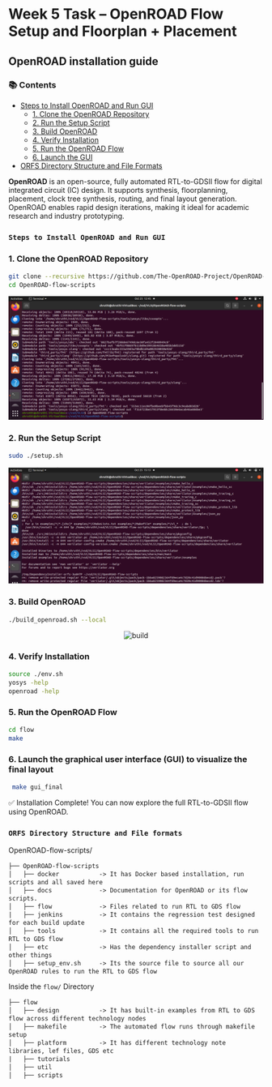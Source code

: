 # Week 5 Task – OpenROAD Flow Setup and Floorplan + Placement

## OpenROAD installation guide

### 📚 Contents

  - [Steps to Install OpenROAD and Run GUI](#steps-to-install-openroad-and-run-gui)
    - [1. Clone the OpenROAD Repository](#1-clone-the-openroad-repository)
    - [2. Run the Setup Script](#2-run-the-setup-script)
    - [3. Build OpenROAD](#3-build-openroad)
    - [4. Verify Installation](#4-verify-installation)
    - [5. Run the OpenROAD Flow](#5-run-the-openroad-flow)
    - [6. Launch the GUI](#6-launch-the-graphical-user-interface-gui-to-visualize-the-final-layout)
- [ORFS Directory Structure and File Formats](#orfs-directory-structure-and-file-formats)


**OpenROAD** is an open-source, fully automated RTL-to-GDSII flow for digital integrated circuit (IC) design. It supports synthesis, floorplanning, placement, clock tree synthesis, routing, and final layout generation. OpenROAD enables rapid design iterations, making it ideal for academic research and industry prototyping.

### `Steps to Install OpenROAD and Run GUI`

### 1. Clone the OpenROAD Repository

```bash
git clone --recursive https://github.com/The-OpenROAD-Project/OpenROAD-flow-scripts
cd OpenROAD-flow-scripts
```
<p align="center">
  <img src="https://github.com/lagudushruthi/Risc-V-RTL2GDS/blob/main/Week5/cloning.png" 
       alt="cloning" width="600"/>
</p>

### 2. Run the Setup Script

```bash
sudo ./setup.sh
```
<p align="center">
  <img src="https://github.com/lagudushruthi/Risc-V-RTL2GDS/blob/main/Week5/setup.png" 
       alt="setup" width="600"/>
</p>

### 3. Build OpenROAD

```bash
./build_openroad.sh --local
```

<p align="center">
  <img src="https://github.com/lagudushruthi/Risc-V-RTL2GDS/blob/main/Week5/build.png" 
       alt="build" width="600"/>
</p>


### 4. Verify Installation

```bash
source ./env.sh
yosys -help  
openroad -help
```

### 5. Run the OpenROAD Flow

```bash
cd flow
make
```

### 6. Launch the graphical user interface (GUI) to visualize the final layout

```bash
 make gui_final
```



✅ Installation Complete! You can now explore the full RTL-to-GDSII flow using OpenROAD.

### `ORFS Directory Structure and File formats`

OpenROAD-flow-scripts/

```plaintext
├── OpenROAD-flow-scripts             
│   ├── docker           -> It has Docker based installation, run scripts and all saved here
│   ├── docs             -> Documentation for OpenROAD or its flow scripts.  
│   ├── flow             -> Files related to run RTL to GDS flow  
|   ├── jenkins          -> It contains the regression test designed for each build update
│   ├── tools            -> It contains all the required tools to run RTL to GDS flow
│   ├── etc              -> Has the dependency installer script and other things
│   ├── setup_env.sh     -> Its the source file to source all our OpenROAD rules to run the RTL to GDS flow
```
Inside the `flow/` Directory

```plaintext
├── flow           
│   ├── design           -> It has built-in examples from RTL to GDS flow across different technology nodes
│   ├── makefile         -> The automated flow runs through makefile setup
│   ├── platform         -> It has different technology note libraries, lef files, GDS etc 
|   ├── tutorials        
│   ├── util            
│   ├── scripts                 
```


